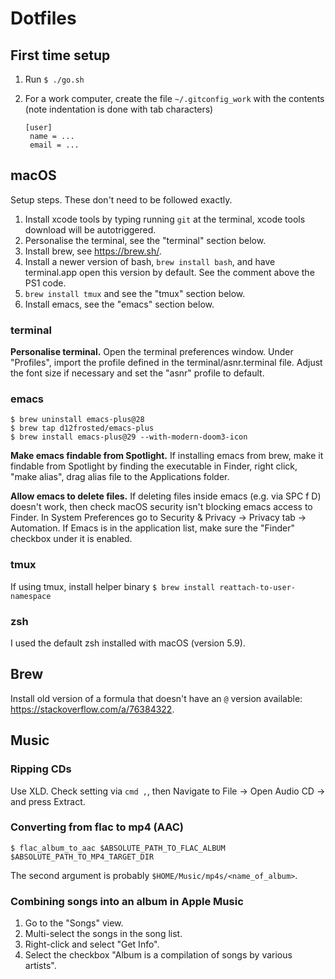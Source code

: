 # Dotfiles

## First time setup

1. Run `$ ./go.sh`

1. For a work computer, create the file `~/.gitconfig_work` with the contents (note indentation is done with tab characters)

   ```
   [user]
   	name = ...
   	email = ...
   ```


## macOS

Setup steps. These don't need to be followed exactly.

1. Install xcode tools by typing running `git` at the terminal, xcode tools download will be autotriggered.
2. Personalise the terminal, see the "terminal" section below.
3. Install brew, see https://brew.sh/.
4. Install a newer version of bash, `brew install bash`, and have terminal.app open this version by default. See the comment above the PS1 code.
5. `brew install tmux` and see the "tmux" section below.
6. Install emacs, see the "emacs" section below.


### terminal

**Personalise terminal.** Open the terminal preferences window. Under "Profiles", import the profile defined in the terminal/asnr.terminal file. Adjust the font size if necessary and set the "asnr" profile to default.

### emacs

```
$ brew uninstall emacs-plus@28
$ brew tap d12frosted/emacs-plus
$ brew install emacs-plus@29 --with-modern-doom3-icon
```

**Make emacs findable from Spotlight.** If installing emacs from brew, make it findable from Spotlight by finding the executable in Finder, right click, "make alias", drag alias file to the Applications folder.

**Allow emacs to delete files.** If deleting files inside emacs (e.g. via SPC f D) doesn't work, then check macOS security isn't blocking emacs access to Finder. In System Preferences go to Security & Privacy -> Privacy tab -> Automation. If Emacs is in the application list, make sure the "Finder" checkbox under it is enabled.

### tmux

If using tmux, install helper binary `$ brew install reattach-to-user-namespace`


### zsh

I used the default zsh installed with macOS (version 5.9).


## Brew

Install old version of a formula that doesn't have an `@` version available: https://stackoverflow.com/a/76384322.


## Music

### Ripping CDs

Use XLD. Check setting via `cmd ,`, then Navigate to File -> Open Audio CD -> <the CD> and press Extract.

### Converting from flac to mp4 (AAC)

```
$ flac_album_to_aac $ABSOLUTE_PATH_TO_FLAC_ALBUM $ABSOLUTE_PATH_TO_MP4_TARGET_DIR
```

The second argument is probably `$HOME/Music/mp4s/<name_of_album>`.

### Combining songs into an album in Apple Music

1. Go to the "Songs" view.
2. Multi-select the songs in the song list.
3. Right-click and select "Get Info".
4. Select the checkbox "Album is a compilation of songs by various artists".
